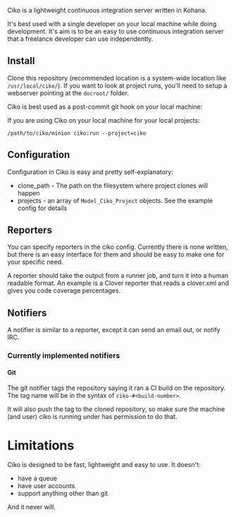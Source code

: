 Ciko is a lightweight continuous integration server written in Kohana.

It's best used with a single developer on your local machine while doing development. It's aim is to be an easy to use continuous integration server that a freelance developer can use independently.

## Install

Clone this repository (recommended location is a system-wide location like `/usr/local/ciko/`). If you want to look at project runs, you'll need to setup a webserver pointing at the `docroot/` folder.

Ciko is best used as a post-commit git hook on your local machine:

If you are using Ciko on your local machine for your local projects:

	/path/to/ciko/minion ciko:run --project=ciko

## Configuration

Configuration in Ciko is easy and pretty self-explanatory:

 - clone_path - The path on the filesystem where project clones will happen
 - projects - an array of `Model_Ciko_Project` objects. See the example config for details

## Reporters

You can specify reporters in the ciko config. Currently there is none written, but there is an easy interface for them and should be easy to make one for your specific need.

A reporter should take the output from a runner job, and turn it into a human readable format. An example is a Clover reporter that reads a clover.xml and gives you code coverage percentages.

## Notifiers

A notifier is similar to a reporter, except it can send an email out, or notify IRC.

### Currently implemented notifiers

#### Git

The git notifier tags the repository saying it ran a CI build on the repository. The tag name will be in the syntax of `ciko-#<build-number>`.

It will also push the tag to the cloned repository, so make sure the machine (and user) ciko is running under has permission to do that.

# Limitations

Ciko is designed to be fast, lightweight and easy to use. It doesn't:

 - have a queue
 - have user accounts
 - support anything other than git

And it never will.